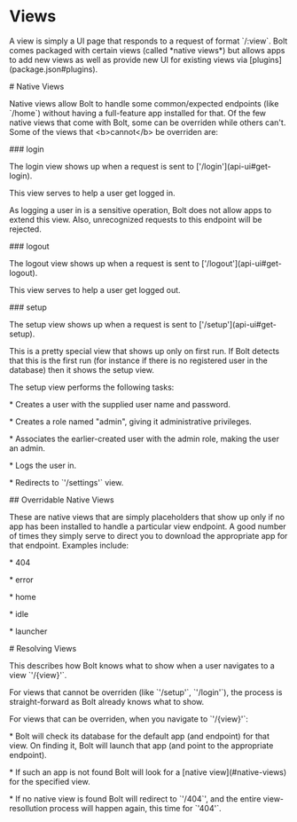 # Views

A view is simply a UI page that responds to a request of format \`\/:view\`. Bolt comes packaged with certain views \(called \*native views\*\) but allows apps to add new views as well as provide new UI for existing views via \[plugins\]\(package.json\#plugins\).

\# Native Views

Native views allow Bolt to handle some common\/expected endpoints \(like \`\/home\`\) without having a full-feature app installed for that. Of the few native views that come with Bolt, some can be overriden while others can't. Some of the views that &lt;b&gt;cannot&lt;\/b&gt; be overriden are:

\#\#\# login

The login view shows up when a request is sent to \['\/login'\]\(api-ui\#get-login\).

This view serves to help a user get logged in.

As logging a user in is a sensitive operation, Bolt does not allow apps to extend this view. Also, unrecognized requests to this endpoint will be rejected.

\#\#\# logout

The logout view shows up when a request is sent to \['\/logout'\]\(api-ui\#get-logout\).

This view serves to help a user get logged out.

\#\#\# setup

The setup view shows up when a request is sent to \['\/setup'\]\(api-ui\#get-setup\).

This is a pretty special view that shows up only on first run. If Bolt detects that this is the first run \(for instance if there is no registered user in the database\) then it shows the setup view.

The setup view performs the following tasks:

\* Creates a user with the supplied user name and password.

\* Creates a role named "admin", giving it administrative privileges.

\* Associates the earlier-created user with the admin role, making the user an admin.

\* Logs the user in.

\* Redirects to \`'\/settings'\` view.

\#\# Overridable Native Views

These are native views that are simply placeholders that show up only if no app has been installed to handle a particular view endpoint. A good number of times they simply serve to direct you to download the appropriate app for that endpoint. Examples include:

\* 404

\* error

\* home

\* idle

\* launcher

\# Resolving Views

This describes how Bolt knows what to show when a user navigates to a view \`'\/{view}'\`.

For views that cannot be overriden \(like \`'\/setup'\`, \`'\/login'\`\), the process is straight-forward as Bolt already knows what to show.

For views that can be overriden, when you navigate to \`'\/{view}'\`:

\* Bolt will check its database for the default app \(and endpoint\) for that view. On finding it, Bolt will launch that app \(and point to the appropriate endpoint\).

\* If such an app is not found Bolt will look for a \[native view\]\(\#native-views\) for the specified view.

\* If no native view is found Bolt will redirect to \`'\/404\`', and the entire view-resollution process will happen again, this time for \`'404'\`.

